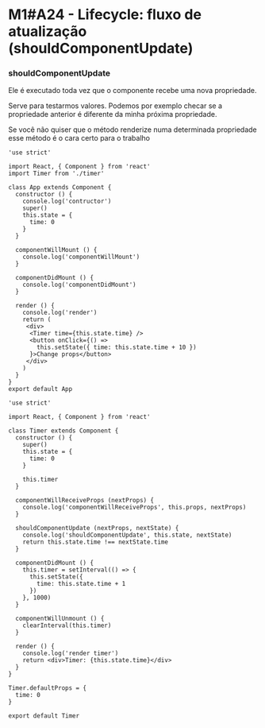# M1#A24 - Lifecycle: fluxo de atualização (shouldComponentUpdate)

### shouldComponentUpdate
Ele é executado toda vez que o componente recebe uma nova propriedade.

Serve para testarmos valores. Podemos por exemplo checar se a propriedade anterior é diferente da minha próxima propriedade.

Se você não quiser que o método renderize numa determinada propriedade esse método é o cara certo para o trabalho

```
'use strict'

import React, { Component } from 'react'
import Timer from './timer'

class App extends Component {
  constructor () {
    console.log('contructor')
    super()
    this.state = {
      time: 0
    }
  }

  componentWillMount () {
    console.log('componentWillMount')
  }

  componentDidMount () {
    console.log('componentDidMount')
  }

  render () {
    console.log('render')
    return (
     <div>
      <Timer time={this.state.time} />
      <button onClick={() =>
        this.setState({ time: this.state.time + 10 })
      }>Change props</button>
     </div>
    )
  }
}
export default App
```

```
'use strict'

import React, { Component } from 'react'

class Timer extends Component {
  constructor () {
    super()
    this.state = {
      time: 0
    }

    this.timer
  }

  componentWillReceiveProps (nextProps) {
    console.log('componentWillReceiveProps', this.props, nextProps)
  }

  shouldComponentUpdate (nextProps, nextState) {
    console.log('shouldComponentUpdate', this.state, nextState)
    return this.state.time !== nextState.time
  }

  componentDidMount () {
    this.timer = setInterval(() => {
      this.setState({
        time: this.state.time + 1
      })
    }, 1000)
  }

  componentWillUnmount () {
    clearInterval(this.timer)
  }

  render () {
    console.log('render timer')
    return <div>Timer: {this.state.time}</div>
  }
}

Timer.defaultProps = {
  time: 0
}

export default Timer
```